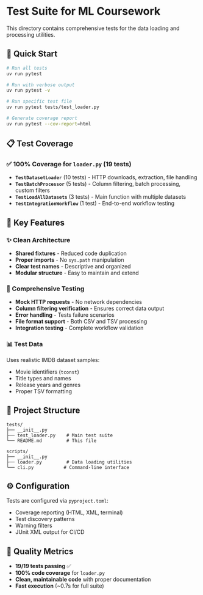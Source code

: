 # Test Suite for ML Coursework

This directory contains comprehensive tests for the data loading and processing utilities.

## 🚀 Quick Start

```bash
# Run all tests
uv run pytest

# Run with verbose output
uv run pytest -v

# Run specific test file
uv run pytest tests/test_loader.py

# Generate coverage report
uv run pytest --cov-report=html
```

## 📋 Test Coverage

### ✅ 100% Coverage for `loader.py` (19 tests)

- **`TestDatasetLoader`** (10 tests) - HTTP downloads, extraction, file handling
- **`TestBatchProcessor`** (5 tests) - Column filtering, batch processing, custom filters
- **`TestLoadAllDatasets`** (3 tests) - Main function with multiple datasets
- **`TestIntegrationWorkflow`** (1 test) - End-to-end workflow testing

## 🔧 Key Features

### ✨ Clean Architecture
- **Shared fixtures** - Reduced code duplication
- **Proper imports** - No `sys.path` manipulation
- **Clear test names** - Descriptive and organized
- **Modular structure** - Easy to maintain and extend

### 🎯 Comprehensive Testing
- **Mock HTTP requests** - No network dependencies
- **Column filtering verification** - Ensures correct data output
- **Error handling** - Tests failure scenarios
- **File format support** - Both CSV and TSV processing
- **Integration testing** - Complete workflow validation

### 📊 Test Data
Uses realistic IMDB dataset samples:
- Movie identifiers (`tconst`)
- Title types and names
- Release years and genres
- Proper TSV formatting

## 📁 Project Structure

```
tests/
├── __init__.py
├── test_loader.py    # Main test suite
└── README.md         # This file

scripts/
├── __init__.py
├── loader.py         # Data loading utilities
└── cli.py           # Command-line interface
```

## ⚙️ Configuration

Tests are configured via `pyproject.toml`:
- Coverage reporting (HTML, XML, terminal)
- Test discovery patterns
- Warning filters
- JUnit XML output for CI/CD

## 🎯 Quality Metrics

- **19/19 tests passing** ✅
- **100% code coverage** for `loader.py`
- **Clean, maintainable code** with proper documentation
- **Fast execution** (~0.7s for full suite) 